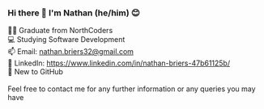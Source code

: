 ### Hi there 👋 I'm Nathan (he/him) 😊

👨‍🎓 Graduate from NorthCoders <br>
💻 Studying Software Development <br>
📫 Email: nathan.briers32@gmail.com <br>
🔗 LinkedIn: https://www.linkedin.com/in/nathan-briers-47b61125b/ <br>
👶 New to GitHub <br>
<br>
Feel free to contact me for any further information or any queries you may have 


<!--
**Pirkhs/Pirkhs** is a ✨ _special_ ✨ repository because its `README.md` (this file) appears on your GitHub profile.

Here are some ideas to get you started:

- 🔭 I’m currently working on ...
- 🌱 I’m currently learning ...
- 👯 I’m looking to collaborate on ...
- 🤔 I’m looking for help with ...
- 💬 Ask me about ...
- 📫 How to reach me: ...
- 😄 Pronouns: ...
- ⚡ Fun fact: ...
-->
